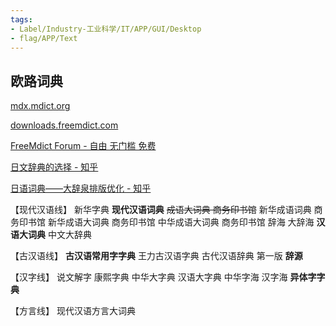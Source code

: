 ```yaml
---
tags:
- Label/Industry-工业科学/IT/APP/GUI/Desktop
- flag/APP/Text
---
```


## 欧路词典

[mdx.mdict.org](https://mdx.mdict.org/)

[downloads.freemdict.com](https://downloads.freemdict.com/)

[FreeMdict Forum - 自由 无门槛 免费](https://forum.freemdict.com/)

[日文辞典的选择 - 知乎](https://zhuanlan.zhihu.com/p/20129586)

[日语词典——大辞泉排版优化 - 知乎](https://zhuanlan.zhihu.com/p/269942467)





【现代汉语线】
新华字典
**现代汉语词典**
~~成语大词典 商务印书馆~~
新华成语词典 商务印书馆
新华成语大词典 商务印书馆
中华成语大词典 商务印书馆
辞海
大辞海
**汉语大词典**
中文大辞典


【古汉语线】
**古汉语常用字字典**
王力古汉语字典
古代汉语辞典 第一版
**辞源**


【汉字线】
说文解字
康熙字典
中华大字典
汉语大字典
中华字海
汉字海
**异体字字典**


【方言线】
现代汉语方言大词典